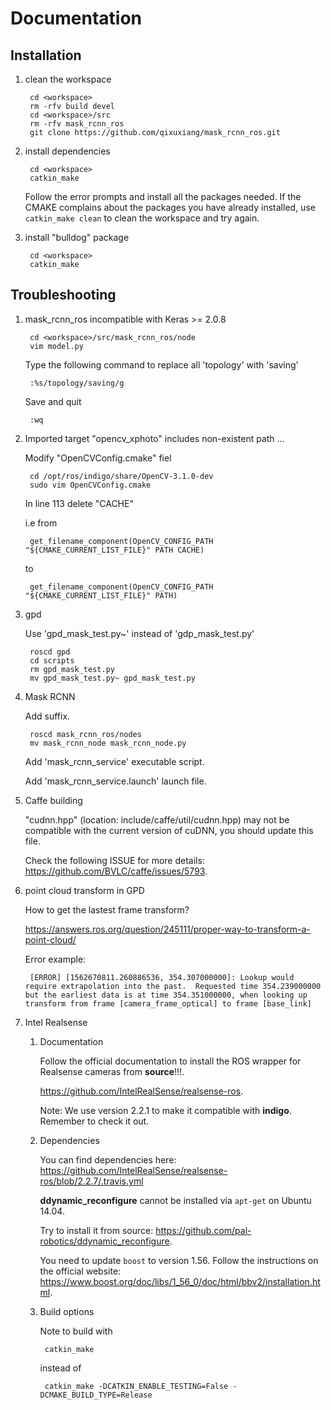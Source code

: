 # Documentation

## Installation

1. clean the workspace

        cd <workspace>
        rm -rfv build devel
        cd <workspace>/src
        rm -rfv mask_rcnn_ros
        git clone https://github.com/qixuxiang/mask_rcnn_ros.git

2. install dependencies

        cd <workspace>
        catkin_make

    Follow the error prompts and install all the packages needed. If the CMAKE complains
    about the packages you have already installed, use `catkin_make clean` to clean
    the workspace and try again.

3. install "bulldog" package

        cd <workspace>
        catkin_make

## Troubleshooting

1. mask_rcnn_ros incompatible with Keras >= 2.0.8

        cd <workspace>/src/mask_rcnn_ros/node
        vim model.py

    Type the following command to replace all 'topology' with 'saving'

        :%s/topology/saving/g
    
    Save and quit

        :wq

2. Imported target "opencv_xphoto" includes non-existent path ...

    Modify "OpenCVConfig.cmake" fiel

        cd /opt/ros/indigo/share/OpenCV-3.1.0-dev
        sudo vim OpenCVConfig.cmake

    In line 113 delete "CACHE"

    i.e from
        
        get_filename_component(OpenCV_CONFIG_PATH "${CMAKE_CURRENT_LIST_FILE}" PATH CACHE)

    to

        get_filename_component(OpenCV_CONFIG_PATH "${CMAKE_CURRENT_LIST_FILE}" PATH)

3. gpd

    Use 'gpd_mask_test.py~' instead of 'gdp_mask_test.py'

        roscd gpd
        cd scripts
        rm gpd_mask_test.py
        mv gpd_mask_test.py~ gpd_mask_test.py


4. Mask RCNN 

    Add suffix.

        roscd mask_rcnn_ros/nodes
        mv mask_rcnn_node mask_rcnn_node.py

    Add 'mask_rcnn_service' executable script.

    Add 'mask_rcnn_service.launch' launch file.

5. Caffe building

    "cudnn.hpp" (location: include/caffe/util/cudnn.hpp) may not be compatible 
    with the current version of cuDNN, you should update this file.

    Check the following ISSUE for more details: https://github.com/BVLC/caffe/issues/5793.

6. point cloud transform in GPD

    How to get the lastest frame transform?

    https://answers.ros.org/question/245111/proper-way-to-transform-a-point-cloud/

    Error example:
        
        [ERROR] [1562670811.260886536, 354.307000000]: Lookup would require extrapolation into the past.  Requested time 354.239000000 but the earliest data is at time 354.351000000, when looking up transform from frame [camera_frame_optical] to frame [base_link]

7. Intel Realsense

    1. Documentation
   
        Follow the official documentation to install the ROS wrapper for Realsense cameras from **source**!!!.

        https://github.com/IntelRealSense/realsense-ros.

        Note: We use version 2.2.1 to make it compatible with **indigo**. Remember to check it out.

    2. Dependencies

        You can find dependencies here: https://github.com/IntelRealSense/realsense-ros/blob/2.2.7/.travis.yml

        **ddynamic_reconfigure** cannot be installed via `apt-get` on Ubuntu 14.04.
        
        Try to install it from source: https://github.com/pal-robotics/ddynamic_reconfigure.

        You need to update `boost` to version 1.56. Follow the instructions on the official website:
        https://www.boost.org/doc/libs/1_56_0/doc/html/bbv2/installation.html.

    3. Build options

        Note to build with

            catkin_make
    
        instead of 

            catkin_make -DCATKIN_ENABLE_TESTING=False -DCMAKE_BUILD_TYPE=Release
